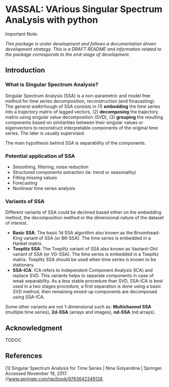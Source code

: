 # VASSAL: VArious Singular Spectrum AnaLysis with python

Important Note:

_This package is under development and follows a documentation driven development strategy. This is a DRAFT README and information related to the package corresponds to the end-stage of development._

## Introduction

### What is Singular Spectrum Analysis?

Singular Spectrum Analysis (SSA) is a non-parametric and model free method for time series decomposition, reconstruction (and foracasting). The general walktrhough of SSA consists in (1) **embedding** the time series into a trajectory matrix of lagged vectors, (2) **decomposing** the trajectory matrix using singular value decomposition (SVD), (3) **grouping** the resulting components based on similarities between their singular values or eigenvectors to reconstruct interpretable components of the original time series. The later is usually supervised.

The main hypothesis behind SSA is separability of the components.

### Potential application of SSA

* Smoothing, filtering, noise reduction
* Structured components extraction (ie. trend or seasonality)
* Filling missing values
* Forecasting
* Nonlinear time series analysis

### Variants of SSA

Different variants of SSA could be declined based either on the embedding method, the decomposition method or the dimensional nature of the dataset of interest.

* **Basic SSA**: The basic 1d SSA algorithm also known as the Broomhead-King variant of SSA (or BK-SSA). The time series is embedded in a Hankel matrix.
* **Toeplitz SSA**: The Toeplitz variant of SSA also known as Vautard-Ghil variant of SSA (or VG-SSA). The time series is embedded in a Toeplitz matrix. Toeplitz SSA should be used when time series is known to be stationary.
* **SSA-ICA**: ICA refers to Independent Component Analysis (ICA) and replace SVD. This variants helps to separate components in case of weak separability. As a less stable procedure than SVD, SSA-ICA is best used in a two stages procedure, a first separation is done using a basic SVD method, then remaining mixed-up components are decomposed using SSA-ICA.

Some other variants are not 1-dimensional such as: **Multichannel SSA** (multiple time series), **2d-SSA** (arrays and images), **nd-SSA** (nd arrays).

## Acknowledgment

TODOC

## References

[1] Singular Spectrum Analysis for Time Series | Nina Golyandina | Springer. Accessed November 19, 2017. //www.springer.com/gp/book/9783642349126.


